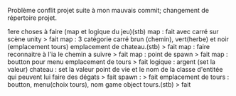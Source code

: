 Problème conflit projet suite à mon mauvais commit; changement de répertoire projet.

1ere choses à faire (map et logique du jeu)(stb)
map : fait avec carré sur scène unity > fait
map : 3 catégorie carré brun (chemin), vert(herbe) et noir (emplacement tours) emplacement de chateau.(stb) > fait
map : faire reconnaitre à l'ia le chemin a suivre  > fait
map : point de spawn > fait
map : boutton pour menu emplacement de tours > fait
logique : argent (set la valeur) 
chateau : set la valeur point de vie et le nom de la classe d'entitée qui peuvent lui faire des dégats > fait
spawn : > fait
emplacement de tours : boutton, menu(choix tours), nom game object tours.(stb) > fait
